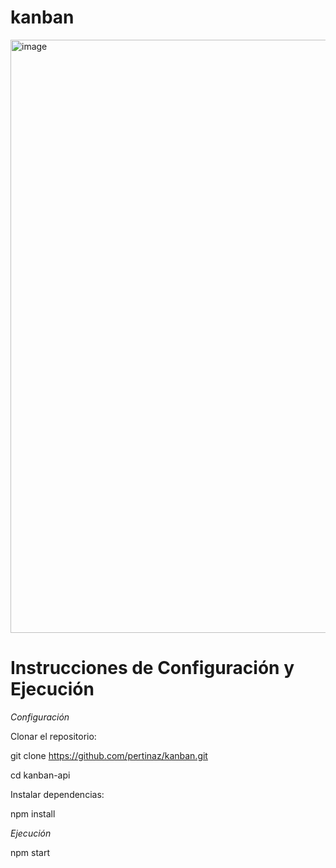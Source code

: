 # kanban

<img width="949" alt="image" src="https://github.com/pertinaz/kanban/assets/87156289/25a33d4b-f51c-4f25-aec3-54fa21071be9">

# Instrucciones de Configuración y Ejecución

_Configuración_

Clonar el repositorio:

git clone https://github.com/pertinaz/kanban.git

cd kanban-api




Instalar dependencias:

npm install



_Ejecución_

npm start
